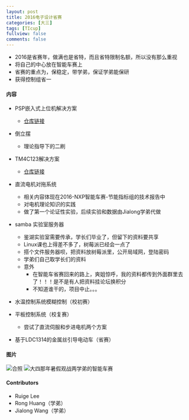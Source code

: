 ```yaml
---
layout: post
title: 2016电子设计省赛
categories: [大三]
tags: [TIcup]
fullview: false
comments: false
---
```






* 2016是省赛年，做满也是省特，而且省特限制名额，所以没有那么重视
* 将自己的中心放在智能车赛上
* 省赛的重点为，保稳定，带学弟，保证学弟能保研
* 获得控制组省一


#### 内容
* PSP嵌入式上位机解决方案
    - [仓库链接](https://github.com/whutddk/beacon-PSP)
* 倒立摆
    - 理论指导下的二刷
* TM4C123解决方案
    - [仓库链接](https://github.com/whutddk/2016TiCupTM4/tree/master)
* 直流电机对拖系统
    - 相关内容体现在2016-NXP智能车赛-节能指标组的技术报告中
    - 对电机理论知识的实践
    - 做了第一个论证性实验，后续实验和数据由Jialong学弟代做
* samba 实验室服务器
    - 鉴湖实验室需要传承，学长们毕业了，但留下的资料要共享
    - Linux课也上得差不多了，树莓派已经会一点了
    - 搭个文件服务器呗，把资料放树莓派里，公开局域网，登陆密码
    - 学弟们自己取学长们的资料
    - 意外
        + 在智能车省赛回来的路上，爽姐惊呼，我的资料都传到外面群里去了！！！是不是有人把资料挂论坛换积分
        + 不知道谁干的，项目中止。。。


* 水温控制系统模糊控制（校初赛）
* 平板控制系统（校复赛）
    - 尝试了直流伺服和步进电机两个方案

* 基于LDC1314的金属丝引导电动车（省赛）

#### 图片
![合照](https://github.com/whutddk/My-WUT/blob/master/2016电子设计省赛/doc/mmexport1501921922721.jpg)
![大四那年暑假观战两学弟的智能车赛](https://github.com/whutddk/My-WUT/blob/master/2016电子设计省赛/doc/DJI_0159.JPG)

#### Contributors
* Ruige Lee
* Rong Huang（学弟）
* Jialong Wang（学弟）
